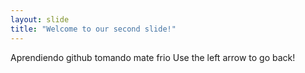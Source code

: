 ```yaml
---
layout: slide
title: "Welcome to our second slide!"
---
```

Aprendiendo github tomando mate frio
Use the left arrow to go back!
